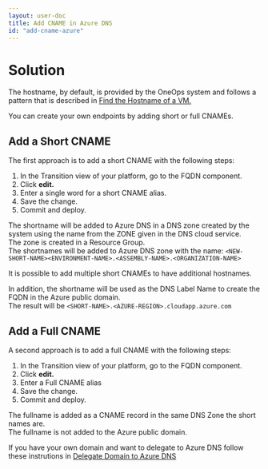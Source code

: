 ```yaml
---
layout: user-doc
title: Add CNAME in Azure DNS
id: "add-cname-azure"
---
```


# Solution

The hostname, by default, is provided by the OneOps system and follows a pattern that is described in [Find the Hostname of a VM.](/user/howto/find-hostname-of-vm.html)

You can create your own endpoints by adding short or full CNAMEs.

## Add a Short CNAME

The first approach is to add a short CNAME with the following steps:


1. In the Transition view of your platform, go to the FQDN component.
2. Click **edit.**
3. Enter a single word for a short CNAME alias.
4. Save the change.
5. Commit and deploy.

The shortname will be added to Azure DNS in a DNS zone created by the system using the name from the ZONE given in the DNS cloud service.</br>
The zone is created in a Resource Group.</br>
The shortnames will be added to Azure DNS zone with the name: `<NEW-SHORT-NAME><ENVIRONMENT-NAME>.<ASSEMBLY-NAME>.<ORGANIZATION-NAME>`</br>

It is possible to add multiple short CNAMEs to have additional hostnames.

In addition, the shortname will be used as the DNS Label Name to create the FQDN in the Azure public domain.</br>
The result will be `<SHORT-NAME>.<AZURE-REGION>.cloudapp.azure.com`

## Add a Full CNAME

A second approach is to add a full CNAME with the following steps:


1. In the Transition view of your platform, go to the FQDN component.
2. Click **edit.**
3. Enter a Full CNAME alias
4. Save the change.
5. Commit and deploy.

The fullname is added as a CNAME record in the same DNS Zone the short names are.</br>
The fullname is not added to the Azure public domain.</br>

If you have your own domain and want to delegate to Azure DNS follow these instrutions in [Delegate Domain to Azure DNS](https://azure.microsoft.com/en-us/documentation/articles/dns-domain-delegation/)
